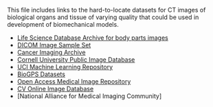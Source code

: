 This file includes links to the hard-to-locate datasets for CT images of biological organs and tissue of varying quality that could be used in development of biomechanical models.

- [Life Science Database Archive for body parts images](https://dbarchive.biosciencedbc.jp/en/bodyparts3d/desc.html)
- [DICOM Image Sample Set](http://www.osirix-viewer.com/resources/dicom-image-library/)
- [Cancer Imaging Archive](http://www.cancerimagingarchive.net/)
- [Cornell University Public Image Database](http://www.via.cornell.edu/databases/)
- [UCI Machine Learning Repository](https://archive.ics.uci.edu/ml/datasets.html)
- [BioGPS Datasets](http://biogps.org/dataset/)
- [Open Access Medical Image Repository](http://www.aylward.org/notes/open-access-medical-image-repositories)
- [CV Online Image Database](http://homepages.inf.ed.ac.uk/rbf/CVonline/Imagedbase.htm#biomed)
- [National Alliance for Medical Imaging Community]
